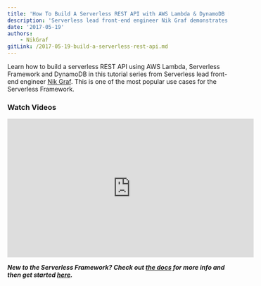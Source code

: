 ```yaml
---
title: 'How To Build A Serverless REST API with AWS Lambda & DynamoDB [Video Tutorial]'
description: 'Serverless lead front-end engineer Nik Graf demonstrates how to build a Serverless REST API with Lambda and DynamoDB.'
date: '2017-05-19'
authors:
    - NikGraf
gitLink: /2017-05-19-build-a-serverless-rest-api.md
---
```

Learn how to build a serverless REST API using AWS Lambda, Serverless Framework and DynamoDB in this tutorial series from Serverless lead front-end engineer [Nik Graf](https://twitter.com/nikgraf). This is one of the most popular use cases for the Serverless Framework.

### Watch Videos

<iframe width="560" height="315" src="https://www.youtube.com/embed/videoseries?list=PLIIjEI2fYC-B0QxvWI6XnRB_ze0m0BKUj" frameborder="0" allowfullscreen></iframe>

***New to the Serverless Framework? Check out [the docs](https://serverless.com/framework/docs/) for more info and then get started [here](https://github.com/serverless/).***
